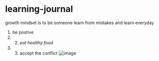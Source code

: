 # learning-journal
growth mindset
is to be someone learn from mistakes and learn everyday 
1. be postive 
1. 2. _eat healthy food_
1. 3. accept the conflict
![image](https://images.squarespace-cdn.com/content/v1/50b88908e4b012760ada1011/1570306534270-4JN02S55IY4301CTQPEW/ke17ZwdGBToddI8pDm48kPoswlzjSVMM-SxOp7CV59BZw-zPPgdn4jUwVcJE1ZvWQUxwkmyExglNqGp0IvTJZamWLI2zvYWH8K3-s_4yszcp2ryTI0HqTOaaUohrI8PI7Hk5b7wKtplcrxPf3ag-g6VC0ObVEO8cEICumLtlwuA/growth_mindset_activities?format=1000w)
